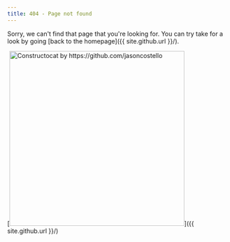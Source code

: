 ```yaml
---
title: 404 - Page not found
---
```


Sorry, we can't find that page that you're looking for. You can try take for a look by going [back to the homepage]({{ site.github.url }}/).

[<img src="{{ site.github.url }}/images/404.jpg" alt="Constructocat by https://github.com/jasoncostello" style="width: 400px;"/>]({{ site.github.url }}/)
